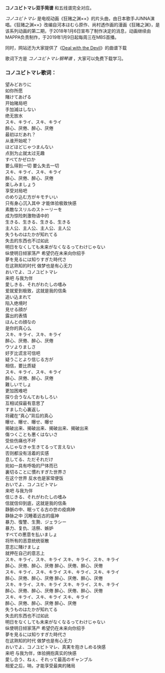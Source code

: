 

**コノユビトマレ双手简谱** 和五线谱完全对应。

_コノユビトマレ_
是电视动画《狂赌之渊××》的片头曲，由日本歌手JUNNA演唱。《狂赌之渊××》改编自河本ほむら原作、尚村透作画的漫画《狂赌之渊》，是该系列动画的第二期，于2018年1月6日宣布了制作决定的消息，动画继续由MAPPA负责制作，于2019年1月9日起每周三在MBS首播。

同时，网站还为大家提供了《[Deal with the Devil](Music-8139-Deal-with-the-Devil-狂赌之渊OP.html
"Deal with the Devil")》的曲谱下载

歌词下方是 _コノユビトマレ钢琴谱_ ，大家可以免费下载学习。

### コノユビトマレ歌词：

望みどおりに  
如你所愿  
賭けてあげる  
开始赌局吧  
手加減はしない  
绝无放水  
スキ、キライ、スキ、キライ  
醉心、厌倦、醉心、厌倦  
最初はだあれ？  
从谁开始呢？  
ほどほどじゃつまんない  
点到为止就太过无趣  
すべてかゼロか  
要么得到一切 要么失去一切  
スキ、キライ、スキ、キライ  
醉心、厌倦、醉心、厌倦  
楽しみましょう  
享受对局吧  
のめり込む方がキモチいい  
只有身心沉入其中 才能体验极致快感  
素敵なスリルのストーリーを  
成为惊险刺激物语中的  
生きる、生きる、生きる、生きる  
主人公、主人公、主人公、主人公  
失うものはたかが知れてる  
失去的东西也不过如此  
明日をなくしても未来がなくなるってわけじゃない  
纵使明日倾家荡产 希望仍在未来向你招手  
夢を見るには知りすぎた時代さ  
在这熟知的时代 做梦也是有心无力  
おいでよ、コノユビトマレ  
来吧 与我为伴  
愛しきる、それがわたしの嗜み  
爱就爱到极致，这就是我的信条  
追い込まれて  
陷入绝境时  
見せる顔が  
露出的表情  
ほんとの顔なの  
是你的真心么  
スキ、キライ、スキ、キライ  
醉心、厌倦、醉心、厌倦  
ウソよりましさ  
好歹比谎言可信吧  
疑うことより信じる方が  
相信，要比质疑  
スキ、キライ、スキ、キライ  
醉心、厌倦、醉心、厌倦  
難しいでしょ  
更加困难吧  
探り合うなんておもしろい  
互相试探最有意思了  
すました心裏返し  
将藏在“真心”背后的真心  
曝せ、曝せ、曝せ、曝せ  
揭破出来、揭破出来、揭破出来、揭破出来  
傷つくことも悪くはないさ  
受些伤痛也不坏  
んじゃなきゃ生きてるって言えない  
否则都没有活着的实感  
息してる、ただそれだけ  
宛如一具有呼吸的尸体而已  
裏切ることに慣れすぎた世界さ  
在这个世界 反水也是家常便饭  
おいでよ、コノユビトマレ  
来吧 与我为伴  
信じきる、それがわたしの嗜み  
信就信仰到底，这就是我的信条  
静脈の中、眠ってる古の世の疫病神  
静脉之中 沉睡着远古的瘟神  
暴力、復讐、生贄、ジェラシー  
暴力、复仇、活祭、嫉妒  
すべての悪意を払いましょ  
将所有的恶意统统驱散  
意志に賭けましょ  
就押在自己的意志上  
スキ、キライ、スキ、キライ スキ、キライ、スキ、キライ  
醉心、厌倦、醉心、厌倦 醉心、厌倦、醉心、厌倦  
スキ、キライ、スキ、キライ スキ、キライ、スキ、キライ  
醉心、厌倦、醉心、厌倦 醉心、厌倦、醉心、厌倦  
スキ、キライ、スキ、キライ スキ、キライ、スキ、キライ  
醉心、厌倦、醉心、厌倦 醉心、厌倦、醉心、厌倦  
スキ、キライ、スキ、キライ スキ、キライ  
醉心、厌倦、醉心、厌倦 醉心、厌倦  
失うものはたかが知れてる  
失去的东西也不过如此  
明日をなくしても未来がなくなるってわけじゃない  
纵使明日倾家荡产 希望仍在未来向你招手  
夢を見るには知りすぎた時代さ  
在这熟知的时代 做梦也是有心无力  
おいでよ、コノユビトマレ、真実を抱きしめる快感  
来吧 与我为伴，体验拥抱真实的快感  
愛し合う、ねぇ、それって最高のギャンブル  
相爱之后，呐，才能享受最爽的赌局

